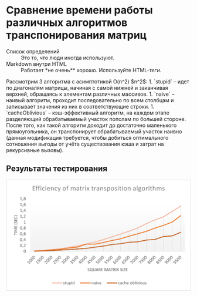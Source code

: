 # Сравнение времени работы различных алгоритмов транспонирования матриц
<dl>
  <dt>Список определений</dt>
  <dd>Это то, что люди иногда используют.</dd>

  <dt>Markdown внутри HTML</dt>
  <dd>Работает *не очень** хорошо. Используйте HTML-<em>теги</em>.</dd>
</dl>
Рассмотрим 3 алгоритма c асимптотикой O(n^2) $n^2$:
1. `stupid` – идет по диагоналям матрицы, начиная с самой нижней и
заканчивая верхней, обращаясь к элементам различных массивов.
1. `naive` – наивый алгоритм, проходит последовательно по всем столбцам
и записывает значения из них в соответствующие строки.
1. `cacheOblivious` – кэш-эффективный алгоритм, на каждом этапе
разделяющий обрабатываемый участок пополам по большей стороне. После того,
как такой алгоритм доходит до достаточно маленького прямоугольника, он
транспонирует обрабатываемый участок наивно (данная модификация требуется,
чтобы добиться оптимального сотношения выгоды от учёта существования
кэша и затрат на рекурсивные вызовы).

## Результаты тестирования
![Сравнение эффективности](Efficiency%20of%20matrix%20transposition%20algorithms.png)
